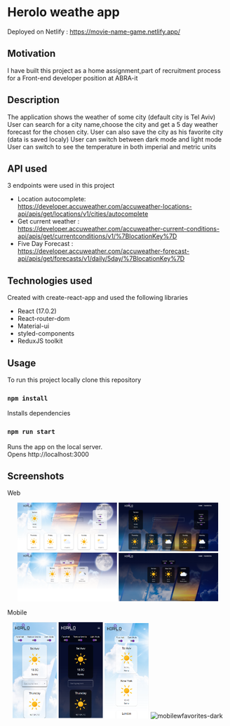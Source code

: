 # Herolo weathe app

Deployed on Netlify : https://movie-name-game.netlify.app/

## Motivation

I have built this project as a home assignment,part of recruitment process for a Front-end developer position at ABRA-it

## Description

The application shows the weather of some city (default city is Tel Aviv)
User can search for a city name,choose the city and get a 5 day weather forecast for the
chosen city.
User can also save the city as his favorite city (data is saved localy)
User can switch between dark mode and light mode
User can switch to see the temperature in both imperial and metric units

## API used

3 endpoints were used in this project

- Location autocomplete: <br />
  https://developer.accuweather.com/accuweather-locations-api/apis/get/locations/v1/cities/autocomplete
- Get current weather : <br />
  https://developer.accuweather.com/accuweather-current-conditions-api/apis/get/currentconditions/v1/%7BlocationKey%7D
- Five Day Forecast : <br />
  https://developer.accuweather.com/accuweather-forecast-api/apis/get/forecasts/v1/daily/5day/%7BlocationKey%7D

## Technologies used

Created with create-react-app and used the following libraries

- React (17.0.2)
- React-router-dom
- Material-ui
- styled-components
- ReduxJS toolkit

## Usage

To run this project locally clone this repository

### `npm install`

Installs dependencies

### `npm run start`

Runs the app on the local server.<br>
Opens http://localhost:3000

## Screenshots

Web

<p align="center">  
      <img alt="home" src="/public/app-screenshots/home.PNG" width="45%">
      <img alt="home-dark" src="public/app-screenshots/home-dark.PNG" width="45%">
      <img alt="favorites" src="public/app-screenshots/favorites.PNG" width="45%">
      <img alt="favorites-dark" src="public/app-screenshots/favorites-dark.PNG" width="45%">
</p>
Mobile
<p align="center">  
      <img alt="mobilehome" src="public/app-screenshots/mobilehome.PNG" width="20%">
      <img alt="mobilehome-dark" src="public/app-screenshots/mobilehome-dark.PNG" width="20%">
      <img alt="mobilefavorites" src="public/app-screenshots/mobilefavorites.PNG" width="20%">
      <img alt="mobilewfavorites-dark" src="public/app-screenshots/mobilewfavorites-dark.PNG" width="20%">
</p>
